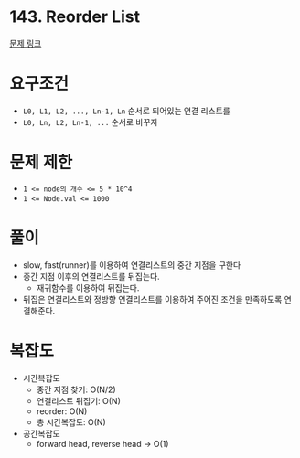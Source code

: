 # 143. Reorder List
[문제 링크](https://leetcode.com/problems/reorder-list/)
# 요구조건 
- `L0, L1, L2, ..., Ln-1, Ln` 순서로 되어있는 연결 리스트를 
- `L0, Ln, L2, Ln-1, ...` 순서로 바꾸자
# 문제 제한 
- `1 <= node의 개수 <= 5 * 10^4`
- `1 <= Node.val <= 1000`
# 풀이
- slow, fast(runner)를 이용하여 연결리스트의 중간 지점을 구한다
- 중간 지점 이후의 연결리스트를 뒤집는다. 
    - 재귀함수를 이용하여 뒤집는다. 
- 뒤집은 연결리스트와 정방향 연결리스트를 이용하여 주어진 조건을 만족하도록 연결해준다. 
# 복잡도
- 시간복잡도
    - 중간 지점 찾기: O(N/2)
    - 연결리스트 뒤집기: O(N)
    - reorder: O(N)
    - 총 시간복잡도: O(N)
- 공간복잡도
    - forward head, reverse head -> O(1)

